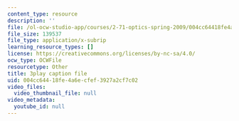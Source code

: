 ```yaml
---
content_type: resource
description: ''
file: /ol-ocw-studio-app/courses/2-71-optics-spring-2009/004cc64418fe4a6ecfef3927a2cf7c02_8u0Mfs1m_r8.srt
file_size: 139537
file_type: application/x-subrip
learning_resource_types: []
license: https://creativecommons.org/licenses/by-nc-sa/4.0/
ocw_type: OCWFile
resourcetype: Other
title: 3play caption file
uid: 004cc644-18fe-4a6e-cfef-3927a2cf7c02
video_files:
  video_thumbnail_file: null
video_metadata:
  youtube_id: null
---
```

